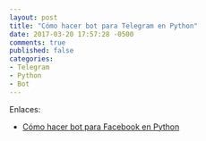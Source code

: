 ```yaml
---
layout: post
title: "Cómo hacer bot para Telegram en Python"
date: 2017-03-20 17:57:28 -0500
comments: true
published: false
categories: 
- Telegram
- Python
- Bot
---
```


<!-- more -->

Enlaces:

* [Cómo hacer bot para Facebook en Python](http://blog.vero4ka.info/blog/2017/02/04/como-hacer-bot-para-facebook-en-python/)